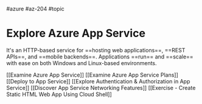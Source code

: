 #azure #az-204 #topic

# Explore Azure App Service
It's an HTTP-based service for ==hosting web applications==, ==REST APIs==, and ==mobile backends==.
Applications ==run== and ==scale== with ease on both Windows and Linux-based environments.

[[Examine Azure App Service]]
[[Examine Azure App Service Plans]]
[[Deploy to App Service]]
[[Explore Authentication & Authorization in App Service]]
[[Discover App Service Networking Features]]
[[Exercise - Create Static HTML Web App Using Cloud Shell]]
